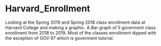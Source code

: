 # Harvard_Enrollment

Looking at the Spring 2019 and Spring 2018 class enrollment data at Harvard College and making a graphic.  A Bar graph of 5 goverment class enrollment from 2018 to 2019. Most of the classes enrollment dipped with the exception of GOV 97 which is goverment tutorial.  
